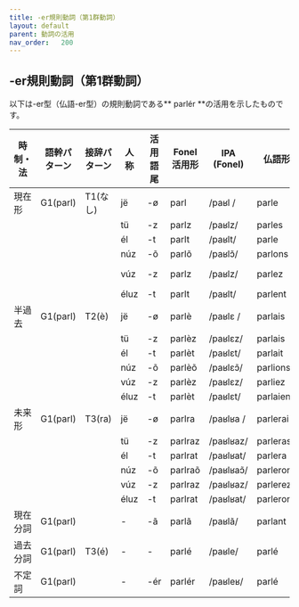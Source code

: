 ```yaml
---
title: -er規則動詞（第1群動詞）
layout: default
parent: 動詞の活用
nav_order:   200
---
```




## -er規則動詞（第1群動詞）

以下は-er型（仏語-er型）の規則動詞である** parlér **の活用を示したものです。


| 時制・法   | 語幹パターン | 接辞パターン  | 人称   | 活用語尾   | Fonel活用形    | IPA (Fonel)   | 仏語形        | IPA (仏語・最長発音)  |
|------------|--------------|---------------|--------|------------|----------------|---------------|---------------|-----------------------|
| 現在形     | G1(parl)     | T1(なし)      | jë     | -ø         | parl           | /paʁl /       | parle         | /paʁl/                |
|            |              |               | tü     | -z         | parlz          | /paʁlz/       | parles        | /paʁl‿z/              |
|            |              |               | él     | -t         | parlt          | /paʁlt/       | parle         | /paʁl‿t/              |
|            |              |               | núz    | -õ         | parlõ          | /paʁlɔ̃/      | parlons       | /paʁ.lɔ̃/             |
|            |              |               | vúz    | -z         | parlz          | /paʁlz/       | parlez        | /paʁ.le/ → /paʁl‿z/  |
|            |              |               | éluz   | -t         | parlt          | /paʁlt/       | parlent       | /paʁl‿t/              |
| 半過去     | G1(parl)     | T2(è)         | jë     | -ø         | parlè          | /paʁlɛ /      | parlais       | /paʁlɛ/               |
|            |              |               | tü     | -z         | parlèz         | /paʁlɛz/      | parlais       | /paʁlɛ‿z/             |
|            |              |               | él     | -t         | parlèt         | /paʁlɛt/      | parlait       | /paʁlɛ‿t/             |
|            |              |               | núz    | -õ         | parlèõ         | /paʁlɛɔ̃/     | parlions      | /paʁljɔ̃/             |
|            |              |               | vúz    | -z         | parlèz         | /paʁlɛz/      | parliez       | /paʁljez/             |
|            |              |               | éluz   | -t         | parlèt         | /paʁlɛt/      | parlaient     | /paʁlɛ‿t/             |
| 未来形     | G1(parl)     | T3(ra)        | jë     | -ø         | parlra         | /paʁlʁa /     | parlerai      | /paʁlʁe/              |
|            |              |               | tü     | -z         | parlraz        | /paʁlʁaz/     | parleras      | /paʁlʁa‿z/            |
|            |              |               | él     | -t         | parlrat        | /paʁlʁat/     | parlera       | /paʁlʁa‿t/            |
|            |              |               | núz    | -õ         | parlraõ        | /paʁlʁaɔ̃/    | parlerons     | /paʁlʁɔ̃/             |
|            |              |               | vúz    | -z         | parlraz        | /paʁlʁaz/     | parlerez      | /paʁlʁe‿z/            |
|            |              |               | éluz   | -t         | parlrat        | /paʁlʁat/     | parleront     | /paʁlʁɔ̃‿t/           |
| 現在分詞   | G1(parl)     |               | -      | -ã         | parlã          | /paʁlã/       | parlant       | /paʁlɑ̃/              |
| 過去分詞   | G1(parl)     | T3(é)         | -      | -          | parlé          | /paʁle/       | parlé         | /paʁle/               |
| 不定詞     | G1(parl)     |               | -      | -ér        | parlér         | /paʁleʁ/      | parlé         | /paʁle/               |
